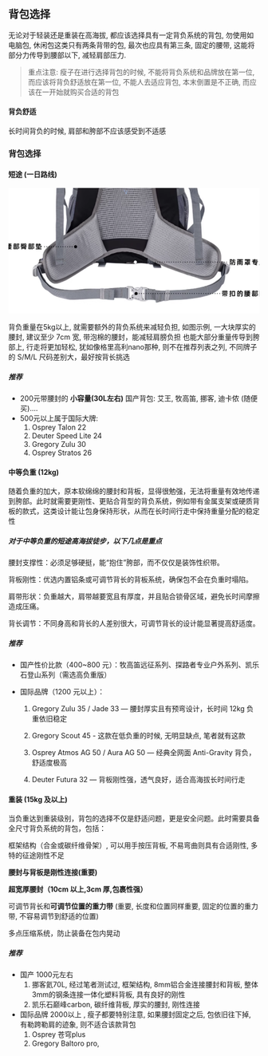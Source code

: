 ## 背包选择
无论对于轻装还是重装在高海拔, 都应该选择具有一定背负系统的背包, 勿使用如电脑包, 休闲包这类只有两条背带的包, 最次也应具有第三条, 固定的腰带, 这能将部分力传导到腰部以下, 减轻肩部压力.

> 重点注意: 瘦子在进行选择背包的时候, 不能将背负系统和品牌放在第一位, 而应该将背负舒适放在第一位, 不能人去适应背包, 本末倒置是不正确, 而应该在一开始就购买合适的背包
#### 背负舒适
长时间背负的时候, 肩部和胯部不应该感受到不适感
### 背包选择

#### 短途 (一日路线)
![alt text](image.png)

背负重量在5kg以上, 就需要额外的背负系统来减轻负担, 如图示例, 一大块厚实的腰封, 建议至少 7cm 宽, 带泡棉的腰封，能减轻肩膀负担 也能大部分重量传导到胯部上, 行走将更加轻松, 犹如像格里高利nano那种, 则不在推荐列表之列, 不同牌子的 S/M/L 尺码差别大，最好按背长挑选 
##### 推荐
* 200元带腰封的 **小容量(30L左右)** 国产背包: 艾王, 牧高笛, 挪客, 迪卡侬 (随便买)....
* 500元以上属于国际大牌: 
    1. Osprey Talon 22
    2. Deuter Speed Lite 24
    3. Gregory Zulu 30
    4. Osprey Stratos 26

#### 中等负重 (12kg)
随着负重的加大，原本软绵绵的腰封和背板，显得很勉强，无法将重量有效地传递到胯部。此时就需要更刚性、更贴合背型的背负系统，例如带有金属支架或硬质背板的款式，这类设计能让包身保持形状，从而在长时间行走中保持重量分配的稳定性
##### 对于中等负重的短途高海拔徒步，以下几点是重点

腰封支撑性：必须足够硬挺，能“抱住”胯部，而不仅仅是装饰性织带。

背板刚性：优选内置铝条或可调节背长的背板系统，确保包不会在负重时塌陷。

肩带形状：负重越大，肩带越要宽且有厚度，并且贴合锁骨区域，避免长时间摩擦造成压痛。

背长调节：不同身高和背长的人差别很大，可调节背长的设计能显著提高舒适度。
##### 推荐
* 国产性价比款（400~800 元）：牧高笛远征系列、探路者专业户外系列、凯乐石登山系列（需选高负重版）

* 国际品牌（1200 元以上）：

    1. Gregory Zulu 35 / Jade 33 — 腰封厚实且有预弯设计，长时间 12kg 负重依旧稳定
    2. Gregory Scout 45 - 这款在低负重的时候, 无明显缺点, 笔者就有这款

    3. Osprey Atmos AG 50 / Aura AG 50 — 经典全网面 Anti-Gravity 背负，舒适度极高

    4. Deuter Futura 32 — 背板刚性强，透气良好，适合高海拔长时间行走


#### 重装 (15kg 及以上)
当负重达到重装级别，背包的选择不仅是舒适问题，更是安全问题。此时需要具备全尺寸背负系统的背包，包括：

框架结构（合金或碳纤维骨架）, 可以用手按压背板, 不易弯曲则具有合适刚性, 多特的征途刚性不足

**腰封与背板是刚性连接(重要)**

**超宽厚腰封（10cm 以上,3cm 厚,包裹性强）**

可调节背长和**可调节位置的重力带** (重要, 长度和位置同样重要, 固定的位置的重力带, 不容易调节到舒适的位置)

多点压缩系统，防止装备在包内晃动

##### 推荐
* 国产 1000元左右
    1. 挪客氦70L, 经过笔者测试过, 框架结构, 8mm铝合金连接腰封和背板, 整体3mm的钢条连接一体化塑料背板, 具有良好的刚性
    2. 凯乐石巅峰carbon, 碳纤维背板, 厚实的腰封, 刚性连接
* 国际品牌 2000以上 , 瘦子都要特别注意, 如果腰封固定之后, 包依旧往下掉, 有勒跨勒肩的迹象, 则不适合该款背包
    1. Osprey 苍穹plus
    2. Gregory Baltoro pro,
